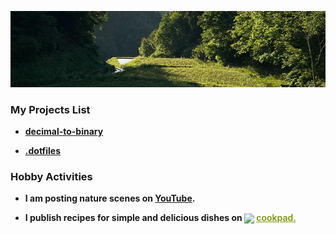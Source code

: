<p align="center">
    <img src="png/background.png" />
</p>

### **My Projects List**

- **[decimal-to-binary](https://shingokumada.github.io/decimal-to-binary/)**

- **[.dotfiles](https://shingokumada.github.io/.dotfiles/)**

### **Hobby Activities**

- **I am posting nature scenes on [YouTube](https://youtube.com/@user-nr5ck5yt8c?feature=shared).** 

- **I publish recipes for simple and delicious dishes on  <a target="_blank" href="https://cookpad.com"><img style="border: 0px; vertical-align: middle;" src="https://img3.cookpad.com/image/link/cpicon.gif" /></a> <a style="color:#7d940a;font-weight:600;" target="_blank" href="https://cookpad.com/recipe/7865085">cookpad.</a>**

